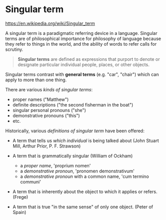 # Singular term

https://en.wikipedia.org/wiki/Singular_term

A singular term is a paradigmatic referring device in a language. Singular terms are of philosophical importance for philosophy of language because they refer to things in the world, and the ability of words to refer calls for scrutiny.

>**Singular terms** are defined as expressions that purport to denote or designate particular individual people, places, or other objects.

Singular terms contrast with **general terms** (e.g. "car", "chair") which can apply to more than one thing.

There are various *kinds of singular terms*:
- proper names ("Matthew")
- definite descriptions ("the second fisherman in the boat")
- singular personal pronouns ("she")
- demonstrative pronouns ("this")
- etc.



Historically, various *definitions of singular term* have been offered:

- A term that tells us *which individual* is being talked about (John Stuart Mill, Arthur Prior, P. F. Strawson)

- A term that is grammatically singular (William of Ockham)
  - a *proper name*, 'proprium nomen'
  - a *demonstrative pronoun*, 'pronomen demonstrativum'
  - a *demonstrative pronoun* with a common name, 'cum termino communi'

- A term that is inherently about the object to which it applies or refers. (Frege)

- A term that is true "in the same sense" of only one object. (Peter of Spain)
